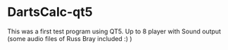 # DartsCalc-qt5
This was a first test program using QT5. Up to 8 player with Sound output (some audio files of Russ Bray included :) )
